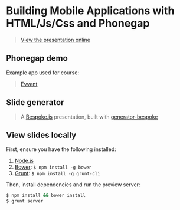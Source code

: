 # Building Mobile Applications with HTML/Js/Css and Phonegap

> [View the presentation online](http://matteomagni.net/presentation-phonegap-course)

## Phonegap demo

Example app used for course:

> [Evvent](https://github.com/ilbonzo/Evvent)

## Slide generator

> A [Bespoke.js](http://markdalgleish.com/projects/bespoke.js) presentation, built with [generator-bespoke](https://github.com/markdalgleish/generator-bespoke)

## View slides locally

First, ensure you have the following installed:

1. [Node.js](http://nodejs.org)
2. [Bower](http://bower.io): `$ npm install -g bower`
3. [Grunt](http://gruntjs.com): `$ npm install -g grunt-cli`

Then, install dependencies and run the preview server:

```bash
$ npm install && bower install
$ grunt server
```

